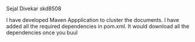 Sejal Divekar skd8508

I have developed Maven Appplication to cluster the documents.
I have added all the required dependencies in pom.xml. It would download all the dependencies 
once you buul 